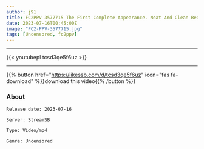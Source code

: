 ```yaml
---
author: j91
title: FC2PPV 3577715 The First Complete Appearance. Neat And Clean Beauty M (M, Moka)-Chan, A Large Amount Of Vaginal Cum Shot In Uniform And Soft Shaved Pussy Her Review Benefits Are Uncensored
date: 2023-07-16T00:45:00Z
image: "FC2-PPV-3577715.jpg"
tags: [Uncensored, fc2ppv]
---
```

___

{{< youtubepl tcsd3qe5f6uz >}}
___

{{% button href="https://likessb.com/d/tcsd3qe5f6uz" icon="fas fa-download" %}}download this video{{% /button %}}
### About

`Release date: 2023-07-16`

`Server: StreamSB`

`Type: Video/mp4`

`Genre:	Uncensored`
